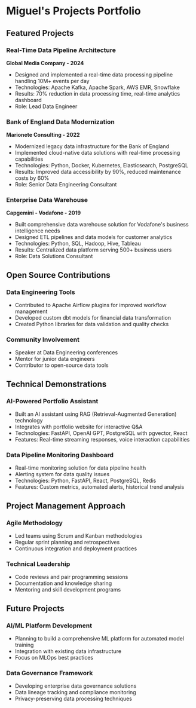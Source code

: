 # Miguel's Projects Portfolio

## Featured Projects

### Real-Time Data Pipeline Architecture
**Global Media Company - 2024**
- Designed and implemented a real-time data processing pipeline handling 10M+ events per day
- Technologies: Apache Kafka, Apache Spark, AWS EMR, Snowflake
- Results: 70% reduction in data processing time, real-time analytics dashboard
- Role: Lead Data Engineer

### Bank of England Data Modernization
**Marionete Consulting - 2022**
- Modernized legacy data infrastructure for the Bank of England
- Implemented cloud-native data solutions with real-time processing capabilities
- Technologies: Python, Docker, Kubernetes, Elasticsearch, PostgreSQL
- Results: Improved data accessibility by 90%, reduced maintenance costs by 60%
- Role: Senior Data Engineering Consultant

### Enterprise Data Warehouse
**Capgemini - Vodafone - 2019**
- Built comprehensive data warehouse solution for Vodafone's business intelligence needs
- Designed ETL pipelines and data models for customer analytics
- Technologies: Python, SQL, Hadoop, Hive, Tableau
- Results: Centralized data platform serving 500+ business users
- Role: Data Solutions Consultant

## Open Source Contributions

### Data Engineering Tools
- Contributed to Apache Airflow plugins for improved workflow management
- Developed custom dbt models for financial data transformation
- Created Python libraries for data validation and quality checks

### Community Involvement
- Speaker at Data Engineering conferences
- Mentor for junior data engineers
- Contributor to open-source data tools

## Technical Demonstrations

### AI-Powered Portfolio Assistant
- Built an AI assistant using RAG (Retrieval-Augmented Generation) technology
- Integrates with portfolio website for interactive Q&A
- Technologies: FastAPI, OpenAI GPT, PostgreSQL with pgvector, React
- Features: Real-time streaming responses, voice interaction capabilities

### Data Pipeline Monitoring Dashboard
- Real-time monitoring solution for data pipeline health
- Alerting system for data quality issues
- Technologies: Python, FastAPI, React, PostgreSQL, Redis
- Features: Custom metrics, automated alerts, historical trend analysis

## Project Management Approach

### Agile Methodology
- Led teams using Scrum and Kanban methodologies
- Regular sprint planning and retrospectives
- Continuous integration and deployment practices

### Technical Leadership
- Code reviews and pair programming sessions
- Documentation and knowledge sharing
- Mentoring and skill development programs

## Future Projects

### AI/ML Platform Development
- Planning to build a comprehensive ML platform for automated model training
- Integration with existing data infrastructure
- Focus on MLOps best practices

### Data Governance Framework
- Developing enterprise data governance solutions
- Data lineage tracking and compliance monitoring
- Privacy-preserving data processing techniques
